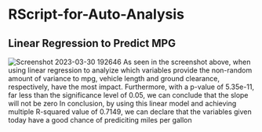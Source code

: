 # RScript-for-Auto-Analysis

## Linear Regression to Predict MPG

![Screenshot 2023-03-30 192646](https://user-images.githubusercontent.com/116928193/229011434-8049e1dc-3106-4064-a01f-e772fc7b0be8.png)
As seen in the screenshot above, when using linear regression to analyize which variables provide the non-random amount of variance to mpg, vehicle length and ground clearance, respectively, have the most impact.
Furthermore, with a p-value of 5.35e-11, far less than the significance level of 0.05, we can conclude that the slope will not be zero
In conclusion, by using this linear model and achieving multiple R-squared value of 0.7149, we can declare that the variables given today have a good chance of prediciting miles per gallon
